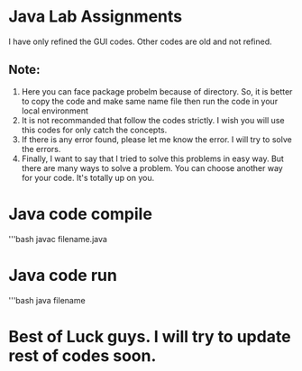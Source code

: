 # Java Lab Assignments
I have only refined the GUI codes. Other codes are old and not refined.

## Note:
1. Here you can face package probelm because of directory. So, it is better to copy the code and make same name file then run the code in your local environment
2. It is not recommanded that follow the codes strictly. I wish you will use this codes for only catch the concepts.
3. If there is any error found, please let me know the error. I will try to solve the errors.
4. Finally, I want to say that I tried to solve this problems in easy way. But there are many ways to solve a problem. You can choose another way for your code. It's totally up on you.

# Java code compile
'''bash
javac filename.java

# Java code run
'''bash
java filename

# Best of Luck guys. I will try to update rest of codes soon.
